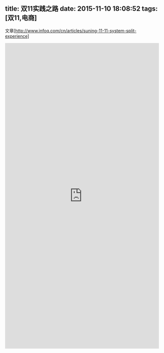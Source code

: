 title: 双11实践之路
date: 2015-11-10 18:08:52
tags: [双11,电商]
---
文章[http://www.infoq.com/cn/articles/suning-11-11-system-split-experience]
<iframe src="http://www.infoq.com/cn/articles/suning-11-11-system-split-experience" frameBorder="0" width="100%" scrolling="yes" height="1000px"></iframe>
